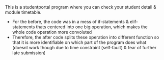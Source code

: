 This is a studentportal program where you can check your student detail & module timetable.
- For the before, the code was in a mess of if-statements & elif-statements thats centered into one big operation, which makes the whole code operation more convoluted
- Therefore, the after code splits these operation into different function so that it is more identifiable on which part of the program does what (doesnt work though due to time constraint (self-fault) & fear of further late submission)

